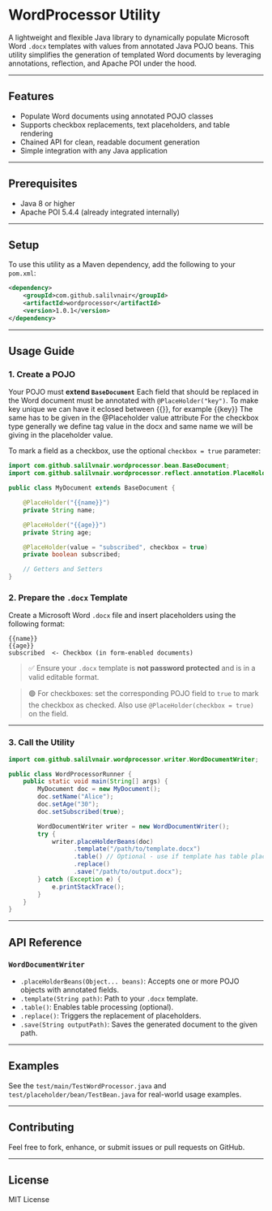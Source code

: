 
# WordProcessor Utility

A lightweight and flexible Java library to dynamically populate Microsoft Word `.docx` templates with values from annotated Java POJO beans. This utility simplifies the generation of templated Word documents by leveraging annotations, reflection, and Apache POI under the hood.

---

## Features

- Populate Word documents using annotated POJO classes
- Supports checkbox replacements, text placeholders, and table rendering
- Chained API for clean, readable document generation
- Simple integration with any Java application

---

## Prerequisites

- Java 8 or higher
- Apache POI 5.4.4 (already integrated internally)

---

## Setup
To use this utility as a Maven dependency, add the following to your `pom.xml`:

```xml
<dependency>
    <groupId>com.github.salilvnair</groupId>
    <artifactId>wordprocessor</artifactId>
    <version>1.0.1</version>
</dependency>
```

---

## Usage Guide

### 1. Create a POJO

Your POJO must **extend `BaseDocument`**
Each field that should be replaced in the Word document must be annotated with `@PlaceHolder("key")`.
To make key unique we can have it eclosed between {{}}, for example {{key}}
The same has to be given in the @Placeholder value attribute
For the checkbox type generally we define tag value in the docx and same name we will be giving in the placeholder value.

To mark a field as a checkbox, use the optional `checkbox = true` parameter:

```java
import com.github.salilvnair.wordprocessor.bean.BaseDocument;
import com.github.salilvnair.wordprocessor.reflect.annotation.PlaceHolder;

public class MyDocument extends BaseDocument {

    @PlaceHolder("{{name}}")
    private String name;

    @PlaceHolder("{{age}}")
    private String age;

    @PlaceHolder(value = "subscribed", checkbox = true)
    private boolean subscribed;

    // Getters and Setters
}
```

### 2. Prepare the `.docx` Template

Create a Microsoft Word `.docx` file and insert placeholders using the following format:

```
{{name}}
{{age}}
subscribed  <- Checkbox (in form-enabled documents)
```

> ✅ Ensure your `.docx` template is **not password protected** and is in a valid editable format.

> 🟢 For checkboxes: set the corresponding POJO field to `true` to mark the checkbox as checked. Also use `@PlaceHolder(checkbox = true)` on the field.

---

### 3. Call the Utility

```java
import com.github.salilvnair.wordprocessor.writer.WordDocumentWriter;

public class WordProcessorRunner {
    public static void main(String[] args) {
        MyDocument doc = new MyDocument();
        doc.setName("Alice");
        doc.setAge("30");
        doc.setSubscribed(true);

        WordDocumentWriter writer = new WordDocumentWriter();
        try {
            writer.placeHolderBeans(doc)
                  .template("/path/to/template.docx")
                  .table() // Optional - use if template has table placeholders otherwise use .text()
                  .replace()
                  .save("/path/to/output.docx");
        } catch (Exception e) {
            e.printStackTrace();
        }
    }
}
```

---

## API Reference

### `WordDocumentWriter`

- `.placeHolderBeans(Object... beans)`: Accepts one or more POJO objects with annotated fields.
- `.template(String path)`: Path to your `.docx` template.
- `.table()`: Enables table processing (optional).
- `.replace()`: Triggers the replacement of placeholders.
- `.save(String outputPath)`: Saves the generated document to the given path.

---

## Examples

See the `test/main/TestWordProcessor.java` and `test/placeholder/bean/TestBean.java` for real-world usage examples.

---

## Contributing

Feel free to fork, enhance, or submit issues or pull requests on GitHub.

---

## License

MIT License
